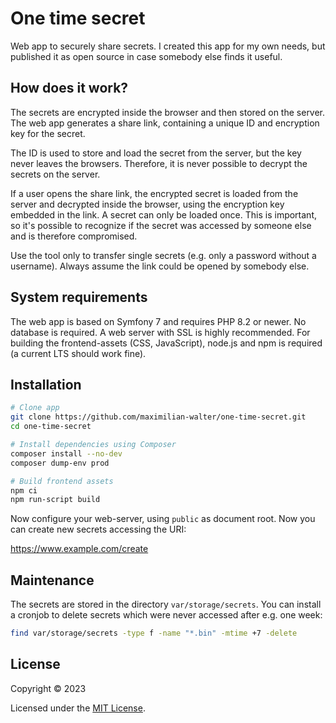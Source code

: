 # One time secret

Web app to securely share secrets. I created this app for my own needs, but published it as open source in case somebody
else finds it useful.

## How does it work?

The secrets are encrypted inside the browser and then stored on the server. The web app generates a share link,
containing a unique ID and encryption key for the secret.

The ID is used to store and load the secret from the server, but the key never leaves the browsers. Therefore, it is
never possible to decrypt the secrets on the server.

If a user opens the share link, the encrypted secret is loaded from the server and decrypted inside the browser, using
the encryption key embedded in the link. A secret can only be loaded once. This is important, so it's possible to
recognize if the secret was accessed by someone else and is therefore compromised.

Use the tool only to transfer single secrets (e.g. only a password without a username). Always assume the link could be
opened by somebody else.

## System requirements

The web app is based on Symfony 7 and requires PHP 8.2 or newer. No database is required. A web server with SSL is
highly recommended. For building the frontend-assets (CSS, JavaScript), node.js and npm is required (a current LTS should
work fine).

## Installation

```bash
# Clone app
git clone https://github.com/maximilian-walter/one-time-secret.git
cd one-time-secret

# Install dependencies using Composer
composer install --no-dev
composer dump-env prod

# Build frontend assets
npm ci
npm run-script build
```

Now configure your web-server, using `public` as document root. Now you can create new secrets accessing the URI:

https://www.example.com/create

## Maintenance

The secrets are stored in the directory `var/storage/secrets`. You can install a cronjob to delete secrets which were
never accessed after e.g. one week:

```bash
find var/storage/secrets -type f -name "*.bin" -mtime +7 -delete
```

## License

Copyright © 2023

Licensed under the [MIT License](LICENSE).
